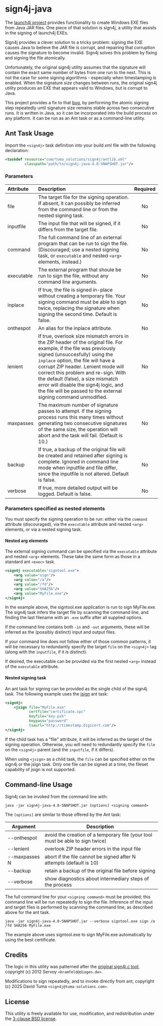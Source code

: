 # sign4j-java

The [launch4j project](https://launch4j.sourceforge.net/) provides
functionality to create Windows EXE files from Java JAR files. One
piece of that solution is sign4j, a utility that assists in the
signing of launch4j EXEs.

Sign4j provides a clever solution to a tricky problem: signing the EXE
causes Java to believe the JAR file is corrupt, and repairing that
corruption causes the signature to become invalid. Sign4j solves this
problem by fixing and signing the file atomically.

Unfortunately, the original sign4j utility assumes that the signature
will contain the exact same number of bytes from one run to the
next. This is not the case for some signing algorithms - especially
when timestamping is enabled. When the signature size changes between
runs, the original sign4j utility produces an EXE that appears valid
to Windows, but is corrupt to Java.

This project provides a fix to that
[bug](https://sourceforge.net/p/launch4j/bugs/190/), by performing the
atomic signing step repeatedly until signature size remains stable
across two consecutive runs. It is written in Java, so it can be
incorporated into the build process on any platform. It can be run as
an Ant task or as a command-line utility.


## Ant Task Usage

Import the `<sign4j>` task definition into your build.xml file with
the following declaration:

```xml
<taskdef resource="com/tuma_solutions/sign4j/antlib.xml"
         classpath="path/to/sign4j-java-4.0-SNAPSHOT.jar"/>
```

### Parameters

| Attribute | Description | Required |
| :-------- | :---------- | :------: |
| file | The target file for the signing operation. If absent, it can possibly be inferred from the command line or from the nested signing task. | No |
| inputfile | The input file that will be signed, if it differs from the target file. | No |
| command | The full command line of an external program that can be run to sign the file. (Discouraged; use a nested signing task, or `executable` and nested `<arg>` elements, instead.) | No |
| executable | The external program that shoule be run to sign the file, without any command line arguments. | No |
| inplace | If true, the file is signed in-place without creating a temporary file. Your signing command must be able to sign twice, replacing the signature when signing the second time. Default is false. | No |
| onthespot | An alias for the inplace attribute. | No |
| lenient | If true, overlook size mismatch errors in the ZIP header of the original file. For example, if the file was previously signed (unsuccesfully) using the `inplace` option, the file will have a corrupt ZIP header. Lenient mode will correct this problem and re-sign. With the default (false), a size mismatch error will disable the sign4j logic, and the file will be passed to the external signing command unmodified. | No |
| maxpasses  | The maximum number of signature passes to attempt. If the signing process runs this many times without generating two consecutive signatures of the same size, the operation will abort and the task will fail. (Default is 10.) | No |
| backup | If true, a backup of the original file will be created and retained after signing is complete. Ignored in command line mode when inputfile and file differ, since the inputfile is not altered. Default is false. | No |
| verbose | If true, more detailed output will be logged. Default is false. | No |

### Parameters specified as nested elements

You must specify the signing operation to be run: either via the
`command` attribute (discouraged), via the `executable` attribute and
nested `<arg>` elements, or via a nested signing task.


#### Nested arg elements

The external signing command can be specified via the `executable`
attribute and nested `<arg>` elements. These take the same form as
those in a standard ant `<exec>` task.

```xml
<sign4j executable="signtool.exe">
    <arg value="sign"/>
    <arg value="/a"/>
    <arg value="/fd"/>
    <arg value="SHA256"/>
    <arg value="MyFile.exe"/>
</sign4j>
```

In the example above, the signtool.exe application is run to sign
MyFile.exe.  The sign4j task infers the target file by scanning the
command line, and finding the last filename with an `.exe` suffix
after all supplied options.

If the command line contains both `-in` and `-out` arguments, these
will be inferred as the (possibly distinct) input and output files.

If your command line does not follow either of those common patterns,
it will be necessary to redundantly specify the target `file` on the
`<sign4j>` tag (along with the `inputfile`, if it is distinct).

If desired, the executable can be provided via the first nested
`<arg>` instead of the `executable` attribute.


#### Nested signing task

An ant task for signing can be provided as the single child of the
sign4j task. The following example uses the
[jsign](https://ebourg.github.io/jsign/) ant task:

```xml
<sign4j>
    <jsign file="MyFile.exe"
           certfile="certificate.spc"
           keyfile="key.pvk"
           keypass="password"
           tsaurl="http://timestamp.digicert.com"/>
</sign4j>
```

If the child task has a "file" attribute, it will be inferred as the
target of the signing operation.  Otherwise, you will need to
redundantly specify the `file` on the `<sign4j>` parent (and the
`inputfile`, if it differs).

When using `<jsign>` as a child task, the `file` can be specified
either on the sign4j or the jsign task. Only one file can be signed at
a time; the fileset capability of jsign is not supported.


## Command-line Usage

Sign4j can be invoked from the command line with:

```
java -jar sign4j-java-4.0-SNAPSHOT.jar [options] <signing command>
```

The `[options]` are similar to those offered by the Ant task:

| Argument | Description |
| -------- | ----------- |
| --onthespot | avoid the creation of a temporary file (your tool must be able to sign twice) |
| --lenient | overlook ZIP header errors in the input file |
| --maxpasses N | abort if the file cannot be signed after N attempts (default is 10) |
| --backup | retain a backup of the original file before signing |
| --verbose | show diagnostics about intermediary steps of the process |

The full command line for your `<signing command>` must be provided;
this command line will be run repeatedly to sign the file. Inference
of the input and target files is performed by scanning the command
line, as described above for the ant task.

```
java -jar sign4j-java-4.0-SNAPSHOT.jar --verbose signtool.exe sign /a /fd SHA256 MyFile.exe
```

The example above uses signtool.exe to sign MyFile.exe automatically
by using the best certificate.


## Credits

The logic in this utility was patterned after the [original sign4j.c
tool](https://sourceforge.net/p/launch4j/git/ci/master/tree/sign4j/),
copyright (c) 2012 Servoy `<bramfeld@diogen.de>`.

Modifications to sign repeatedly, and to invoke directly from ant,
copyright (c) 2025 David Tuma `<sign4j@tuma-solutions.com>`.


## License

This utility is freely available for use, modification, and
redistribution under the 
[3-clause BSD license](https://opensource.org/license/bsd-3-clause).
